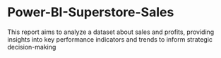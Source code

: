 # Power-BI-Superstore-Sales
This report aims to analyze a dataset about sales and profits, providing insights into key performance indicators and trends to inform strategic decision-making
